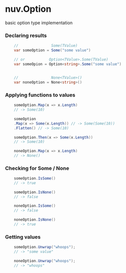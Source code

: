 # nuv.Option

basic option type implementation

### Declaring results

```csharp
    //               Some(TValue)
    var someOption = Some("some value")
        
    // or           Option<TValue>.Some(TValue)
    var someOpion = Option<string>.Some("some value")
        
        
    //               None<TValue>()
    var noneOption = None<string>()
```

### Applying functions to values

```csharp
    someOption.Map(x => x.Length)
    // -> Some(10)
    
    someOption
    .Map(x => Some(x.Length)) // -> Some(Some(10))
    .Flatten() // -> Some(10)
    
    someOption.Then(x => Some(x.Length))
    // -> Some(10)
    
    noneOption.Map(x => x.Length)
    // -> None()
```

### Checking for Some / None

```csharp
    someOption.IsSome()
    // -> true
    
    someOption.IsNone()
    // -> false
    
    noneOption.IsSome()
    // -> false
    
    noneOption.IsNone()
    // -> true
```

### Getting values

```csharp
    someOption.Unwrap("whoops");
    // -> "some value"
    
    noneOption.Unwrap("whoops");
    // -> "whoops"
```
